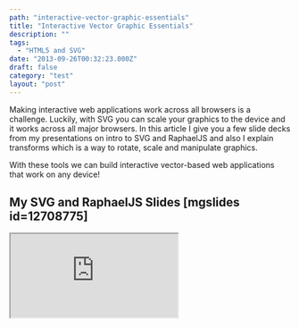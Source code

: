 ```yaml
---
path: "interactive-vector-graphic-essentials"
title: "Interactive Vector Graphic Essentials"
description: ""
tags: 
  - "HTML5 and SVG"
date: "2013-09-26T00:32:23.000Z"
draft: false
category: "test"
layout: "post"
---
```


Making interactive web applications work across all browsers is a challenge. Luckily, with SVG you can scale your graphics to the device and it works across all major browsers. In this article I give you a few slide decks from my presentations on intro to SVG and RaphaelJS and also I explain transforms which is a way to rotate, scale and manipulate graphics.

With these tools we can build interactive vector-based web applications that work on any device!

## My SVG and RaphaelJS Slides [mgslides id=12708775]
<iframe src="http://www.slideshare.net/slideshow/embed_code/12708775">

## CodePen SVG Collection
I created a [collection of demos](http://codepen.io/collection/DHLiK) on CodePen to show how you can do things with SVG and CSS transforms.

## Introduction to SVG Elements
Learn these elements: <text>. <ellipse>, <rect>, <circle>, <line>, <polygon>, <path>, <g>

Check out Ian Johnson's [interactive SVG introduction](http://enjalot.github.io/intro-d3/frontendmasters/svg/) from his workshop on D3.js.

## Benefits of Using SVG
** One size fits all ** HTML-like tags for graphics ** DOM Structure ** CSS3 ** JavaScript Events ** SEO friendly and Accessible ** Printer friendly ** Good browser support

## The Different Ways to Embed SVG
** Object Tag ** Inline ** As Image ** CSS Background

## Using SVG Links
You can wrap <a xlink:href="#"></a> around ANY SVG element to make it linkable. In this demo we make the paths of both Minnesota and Wisconsin clickable links.
<iframe src="//codepen.io/1marc/embed/lofLH?height=450&type=results&href=lofLH&user=1marc&safe=true&slug-hash=lofLH&default-tab=results&animations=run">

## SVG Filters
SVG filters are coming! Check out this [filter plugin demo for svg.js](http://svgjs.com/filter/) which shows of many of the filters.

## Using CSS Animations with SVG
Here's "[I Twitty the Fool](http://www.anthonycalzadilla.com/i-twitty-the-fool/)"... a demo of animating SVG shapes with CSS.

## Using CSS Transforms and Transform Matrices with SVG
Here's an introduction article to [understanding CSS matrices](http://dev.opera.com/articles/view/understanding-the-css-transforms-matrix/). 

**Stacking Transforms with SVG** In the first demo, I show you how you can add many transforms to SVG. This is a basic demo of how transforms "stack" on top of each other and modify the original origin of the transform. For instance, if you add a rotation transform and then try to add a translate transform on top of that, "x" may not take you left and right anymore, but in a different direction based on the axis of the rotation origin.

<iframe src="//codepen.io/1marc/embed/DCvFm?height=450&type=results&href=DCvFm&user=1marc&safe=true&slug-hash=DCvFm&default-tab=results&animations=run">

**Stacking Transforms with RaphaelJS** With RaphaelJS, you can do the same transforms as before, but you can make "absolute" or "relative" transforms. So using absolute transforms makes it explicit what you are doing to modify your object instead of it stacking on top of the prior transform. Also, not shown in the demo, RaphaelJS  has convenience methods like "element.matrix.split()" to get the current resulting transform stack and "getBBox()" to know where your object is now.

<iframe src="//codepen.io/1marc/embed/rsmbF?height=450&type=results&href=rsmbF&user=1marc&safe=true&slug-hash=rsmbF&default-tab=results&animations=run">

**Animating the HTML5 Logo with RaphaelJS Transforms** You can use the .animate() method built into RaphaelJS to tween between transforms. We're also using the built in "elastic" easing method when we clear the transform.

<iframe src="//codepen.io/1marc/embed/zqJba?height=450&type=results&href=zqJba&user=1marc&safe=true&slug-hash=zqJba&default-tab=results&animations=run">

**Animating SVG with CSS Matrix Transforms** Once you have a matrix transform, you can use the transition property to animate the transform matrix with CSS.

<iframe src="//codepen.io/1marc/embed/FJbtj?height=450&type=results&href=FJbtj&user=1marc&safe=true&slug-hash=FJbtj&default-tab=results&animations=run">

**SVG Path Interpolation with RaphaelJS** You can animate between two path elements using RaphaelJS to do the interpolation between them. One of the more interesting things done with path transitions is [animating the progression of the batman logo](http://www.wimp.com/batmanlogo/).

<iframe src="//codepen.io/1marc/embed/bgHJk?height=450&type=results&href=bgHJk&user=1marc&safe=true&slug-hash=bgHJk&default-tab=results&animations=run">

**Using the XCSSMatrix Library to Modify a Matrix Transform** John Schulz has made the XCSSMatrix library which lets you take an existing matrix and modify it with various transform methods (sort of like RaphaelJS does). You can then use the native CSS transition property to animate the matrix like we did in a previous demo. [CodePen height=450 show=results href=BdAvt user=1marc] You can also [play with matrix3d](http://www.eleqtriq.com/wp-content/static/demos/2010/css3d/matrix3dexplorer.html).

<iframe src="//codepen.io/1marc/embed/BdAvt?height=450&type=results&href=BdAvt&user=1marc&safe=true&slug-hash=BdAvt&default-tab=results&animations=run">

## My matrix3d Slides [mgslides id=27707793]
<iframe src="http://www.slideshare.net/slideshow/embed_code/27707793">

## Other Cool SVG Stuff
** The responsive images [clown car technique](https://github.com/estelle/clowncar). ** A nice [set of icons for RaphaelJS](http://raphaeljs.com/icons/). ** [Fabric.js](http://fabricjs.com/) - use SVG inside of the HTML5 <canvas> element. ** [Vectron](http://roomandboard.github.io/vectron/) - fetch an SVG with Ajax and then parse it with [rappar.js](https://github.com/DmitryBaranovskiy/rappar) into RaphaelJS objects. ** [d3.js interactive demo](http://bl.ocks.org/enjalot/6641917) from the workshop. ** Creative demos: [digital fireworks display](http://pixelpyros.org/) and [projection mapping on moving surfaces](http://www.youtube.com/watch?v=lX6JcybgDFo). ** [Deep dive into the animation math](http://acko.net/blog/animate-your-way-to-glory/). ** Finally, if you haven't seen Bret Victor's [inventing on principle](https://vimeo.com/36579366), you should.